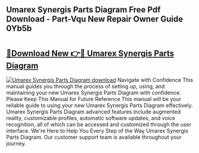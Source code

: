 ## Umarex Synergis Parts Diagram Free Pdf Download - Part-Vqu New Repair Owner Guide 0Yb5b

# <h2><a href="http://dfm16qk.blite.top/?on=Umarex+Synergis+Parts+Diagram">🔗Download New 👉🔴 Umarex Synergis Parts Diagram</a></h2>

[![Umarex Synergis Parts Diagram download](https://i.imgur.com/lujVjoI.png)](http://dfm16qk.blite.top/?on=Umarex+Synergis+Parts+Diagram)
Navigate with Confidence This manual guides you through the process of setting up, using, and maintaining your new Umarex Synergis Parts Diagram with confidence. Please Keep This Manual for Future Reference This manual will be your reliable guide to using your new Umarex Synergis Parts Diagram effectively. Umarex Synergis Parts Diagram advanced features include augmented reality, customizable profiles, automatic software updates, and voice recognition, all of which can be accessed and customized through the user interface. We're Here to Help You Every Step of the Way Umarex Synergis Parts Diagram. Our customer support team is available throughout your journey.
